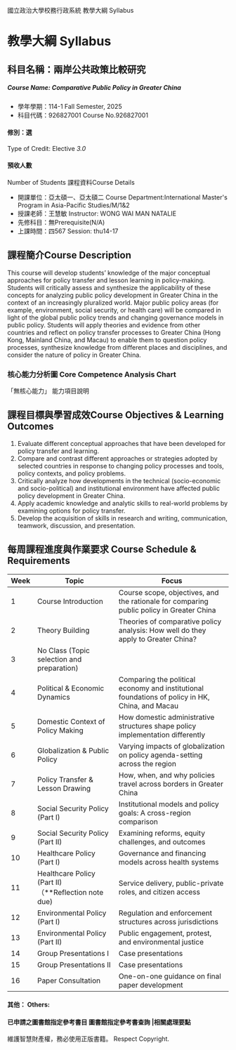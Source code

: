 國立政治大學校務行政系統 教學大綱 Syllabus
# 教學大綱 Syllabus
##  科目名稱：兩岸公共政策比較研究
#####  Course Name: Comparative Public Policy in Greater China
  * 學年學期：114-1 Fall Semester, 2025 
  * 科目代碼：926827001 Course No.926827001
#### 修別：選
Type of Credit: Elective 
_3.0_
#### 預收人數
Number of Students
課程資料Course Details
  * 開課單位：亞太碩一、亞太碩二 Course Department:International Master's Program in Asia-Pacific Studies/M/1&2 
  * 授課老師：王慧敏 Instructor: WONG WAI MAN NATALIE 
  * 先修科目：無Prerequisite(N/A)
  * 上課時間：四567 Session: thu14-17 
##  課程簡介Course Description
This course will develop students’ knowledge of the major conceptual approaches for policy transfer and lesson learning in policy-making. Students will critically assess and synthesize the applicability of these concepts for analyzing public policy development in Greater China in the context of an increasingly pluralized world. Major public policy areas (for example, environment, social security, or health care) will be compared in light of the global public policy trends and changing governance models in public policy. Students will apply theories and evidence from other countries and reflect on policy transfer processes to Greater China (Hong Kong, Mainland China, and Macau) to enable them to question policy processes, synthesize knowledge from different places and disciplines, and consider the nature of policy in Greater China.
###  核心能力分析圖 Core Competence Analysis Chart
「無核心能力」 
能力項目說明
##  課程目標與學習成效Course Objectives & Learning Outcomes 
  1. Evaluate different conceptual approaches that have been developed for policy transfer and learning. 
  2. Compare and contrast different approaches or strategies adopted by selected countries in response to changing policy processes and tools, policy contexts, and policy problems. 
  3. Critically analyze how developments in the technical (socio-economic and socio-political) and institutional environment have affected public policy development in Greater China. 
  4. Apply academic knowledge and analytic skills to real-world problems by examining options for policy transfer. 
  5. Develop the acquisition of skills in research and writing, communication, teamwork, discussion, and presentation.
##  每周課程進度與作業要求 Course Schedule & Requirements
Week |  Topic |  Focus  
---|---|---  
1 |  Course Introduction |  Course scope, objectives, and the rationale for comparing public policy in Greater China  
2 |  Theory Building |  Theories of comparative policy analysis: How well do they apply to Greater China?  
3 |  No Class (Topic selection and preparation)   
4  | Political & Economic Dynamics | Comparing the political economy and institutional foundations of policy in HK, China, and Macau  
5 |  Domestic Context of Policy Making |  How domestic administrative structures shape policy implementation differently  
6 |  Globalization & Public Policy |  Varying impacts of globalization on policy agenda-setting across the region  
7 |  Policy Transfer & Lesson Drawing |  How, when, and why policies travel across borders in Greater China  
8 |  Social Security Policy (Part I) |  Institutional models and policy goals: A cross-region comparison  
9 |  Social Security Policy (Part II) |  Examining reforms, equity challenges, and outcomes  
10 |  Healthcare Policy (Part I) |  Governance and financing models across health systems  
11 |  Healthcare Policy (Part II) （**Reflection note due) |  Service delivery, public-private roles, and citizen access  
12 |  Environmental Policy (Part I) |  Regulation and enforcement structures across jurisdictions  
13 |  Environmental Policy (Part II) |  Public engagement, protest, and environmental justice  
14 |  Group Presentations I |  Case presentations  
15 |  Group Presentations II |  Case presentations  
16 |  Paper Consultation |  One-on-one guidance on final paper development  
####  其他： Others:
####  已申請之圖書館指定參考書目  圖書館指定參考書查詢 |相關處理要點
維護智慧財產權，務必使用正版書籍。 Respect Copyright.